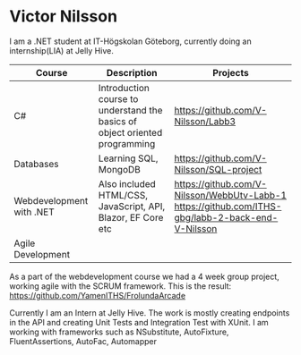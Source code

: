 # Victor Nilsson

I am a .NET student at IT-Högskolan Göteborg, currently doing an internship(LIA) at Jelly Hive.


| Course | Description | Projects |
|--------|-------------|----------|
|C#      |Introduction course to understand the basics of object oriented programming | https://github.com/V-Nilsson/Labb3 |
|Databases| Learning SQL, MongoDB| https://github.com/V-Nilsson/SQL-project |
|Webdevelopment with .NET| Also included HTML/CSS, JavaScript, API, Blazor, EF Core etc| https://github.com/V-Nilsson/WebbUtv-Labb-1 <br> https://github.com/ITHS-gbg/labb-2-back-end-V-Nilsson|
|Agile Development|||

As a part of the webdevelopment course we had a 4 week group project, working agile with the SCRUM framework.
This is the result: https://github.com/YamenITHS/FrolundaArcade

Currently I am an Intern at Jelly Hive.
The work is mostly creating endpoints in the API and creating Unit Tests and Integration Test with XUnit.
I am working with frameworks such as NSubstitute, AutoFixture, FluentAssertions, AutoFac, Automapper

